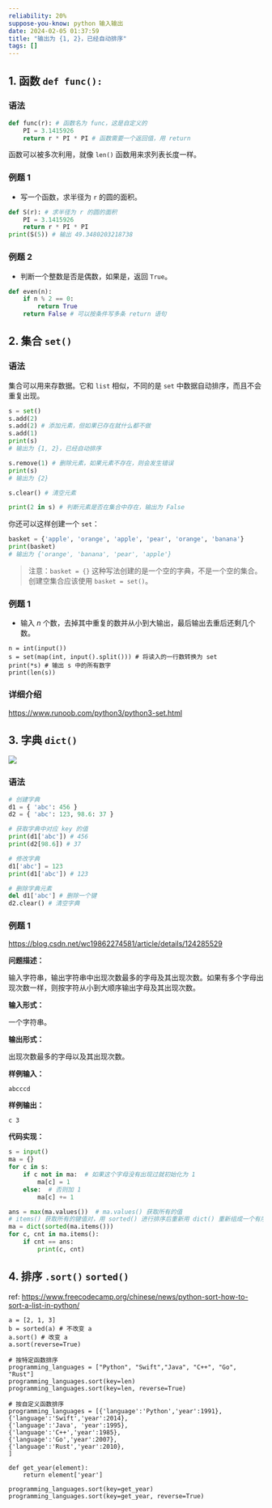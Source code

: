 ```yaml
---
reliability: 20%
suppose-you-know: python 输入输出
date: 2024-02-05 01:37:59
title: "输出为 {1, 2}，已经自动排序"
tags: []
---
```


## 1. 函数 `def func():`

### 语法

```py
def func(r): # 函数名为 func，这是自定义的
    PI = 3.1415926
    return r * PI * PI # 函数需要一个返回值，用 return
```

函数可以被多次利用，就像 `len()` 函数用来求列表长度一样。

### 例题 1

* 写一个函数，求半径为 `r` 的圆的面积。

```py
def S(r): # 求半径为 r 的圆的面积
    PI = 3.1415926
    return r * PI * PI
print(S(5)) # 输出 49.3480203218738
```

### 例题 2

* 判断一个整数是否是偶数，如果是，返回 `True`。

```py
def even(n):
    if n % 2 == 0:
        return True
    return False # 可以按条件写多条 return 语句
```

## 2. 集合 `set()`

### 语法

集合可以用来存数据。它和 `list` 相似，不同的是 `set` 中数据自动排序，而且不会重复出现。

```py
s = set()
s.add(2)
s.add(2) # 添加元素，但如果已存在就什么都不做
s.add(1)
print(s)
# 输出为 {1, 2}，已经自动排序

s.remove(1) # 删除元素，如果元素不存在，则会发生错误
print(s)
# 输出为 {2}

s.clear() # 清空元素

print(2 in s) # 判断元素是否在集合中存在，输出为 False
```

你还可以这样创建一个 `set`：

```py
basket = {'apple', 'orange', 'apple', 'pear', 'orange', 'banana'}
print(basket)
# 输出为 {'orange', 'banana', 'pear', 'apple'}
```

> 注意：`basket = {}` 这种写法创建的是一个空的字典，不是一个空的集合。创建空集合应该使用 `basket = set()`。

### 例题 1

* 输入 $n$ 个数，去掉其中重复的数并从小到大输出，最后输出去重后还剩几个数。

```
n = int(input())
s = set(map(int, input().split())) # 将读入的一行数转换为 set
print(*s) # 输出 s 中的所有数字
print(len(s))
```

### 详细介绍

https://www.runoob.com/python3/python3-set.html

## 3. 字典 `dict()`

![](https://www.runoob.com/wp-content/uploads/2016/04/py-dict-3.png)

### 语法

```py
# 创建字典
d1 = { 'abc': 456 }
d2 = { 'abc': 123, 98.6: 37 }

# 获取字典中对应 key 的值
print(d1['abc']) # 456
print(d2[98.6]) # 37

# 修改字典
d1['abc'] = 123
print(d1['abc']) # 123

# 删除字典元素
del d1['abc'] # 删除一个键
d2.clear() # 清空字典
```

### 例题 1

https://blog.csdn.net/wc19862274581/article/details/124285529

**问题描述：**

输入字符串，输出字符串中出现次数最多的字母及其出现次数。如果有多个字母出现次数一样，则按字符从小到大顺序输出字母及其出现次数。

**输入形式：**

一个字符串。

**输出形式：**

出现次数最多的字母以及其出现次数。

**样例输入：**

```
abcccd
```

**样例输出：**

```
c 3
```

**代码实现：**

```py
s = input()
ma = {}
for c in s:
    if c not in ma:  # 如果这个字母没有出现过就初始化为 1
        ma[c] = 1
    else:  # 否则加 1
        ma[c] += 1

ans = max(ma.values())  # ma.values() 获取所有的值
# items() 获取所有的键值对，用 sorted() 进行排序后重新用 dict() 重新组成一个有序字典 。这种排序是优先按键排序，其次按值排序
ma = dict(sorted(ma.items()))
for c, cnt in ma.items():
    if cnt == ans:
        print(c, cnt)
```

## 4. 排序 `.sort()` `sorted()`

ref: https://www.freecodecamp.org/chinese/news/python-sort-how-to-sort-a-list-in-python/

```
a = [2, 1, 3]
b = sorted(a) # 不改变 a
a.sort() # 改变 a
a.sort(reverse=True)

# 按特定函数排序
programming_languages = ["Python", "Swift","Java", "C++", "Go", "Rust"]
programming_languages.sort(key=len)
programming_languages.sort(key=len, reverse=True)

# 按自定义函数排序
programming_languages = [{'language':'Python','year':1991},
{'language':'Swift','year':2014},
{'language':'Java', 'year':1995},
{'language':'C++','year':1985},
{'language':'Go','year':2007},
{'language':'Rust','year':2010},
]

def get_year(element):
    return element['year']

programming_languages.sort(key=get_year)
programming_languages.sort(key=get_year, reverse=True)
```

